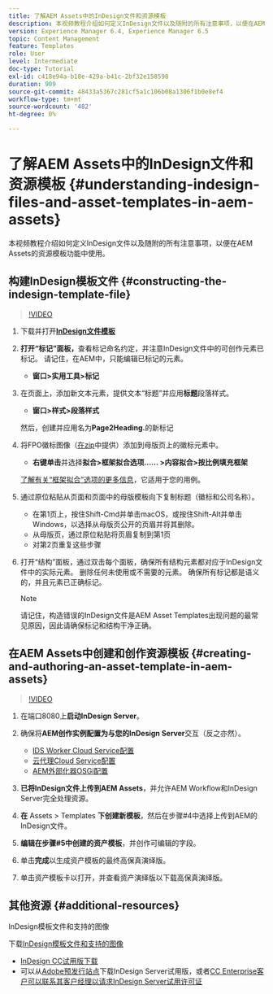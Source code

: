 ```yaml
---
title: 了解AEM Assets中的InDesign文件和资源模板
description: 本视频教程介绍如何定义InDesign文件以及随附的所有注意事项，以便在AEM Assets的资源模板功能中使用。
version: Experience Manager 6.4, Experience Manager 6.5
topic: Content Management
feature: Templates
role: User
level: Intermediate
doc-type: Tutorial
exl-id: c418e94a-b18e-429a-b41c-2bf32e158598
duration: 909
source-git-commit: 48433a5367c281cf5a1c106b08a1306f1b0e8ef4
workflow-type: tm+mt
source-wordcount: '482'
ht-degree: 0%

---
```


# 了解AEM Assets中的InDesign文件和资源模板 {#understanding-indesign-files-and-asset-templates-in-aem-assets}

本视频教程介绍如何定义InDesign文件以及随附的所有注意事项，以便在AEM Assets的资源模板功能中使用。

## 构建InDesign模板文件 {#constructing-the-indesign-template-file}

>[!VIDEO](https://video.tv.adobe.com/v/19293?quality=12&learn=on)

1. 下载并打开&#x200B;[**InDesign文件模板**](assets/asset-templates-tutorial-video--supporting-files.zip)
2. **打开“标记”面板，**&#x200B;查看标记命名约定，并注意InDesign文件中的可创作元素已标记。 请记住，在AEM中，只能编辑已标记的元素。

   * **窗口>实用工具>标记**

3. 在页面上，添加新文本元素，提供文本“标题”并应用&#x200B;**标题**&#x200B;段落样式。

   * **窗口>样式>段落样式**

   然后，创建并应用名为&#x200B;**Page2Heading.**&#x200B;的新标记

4. 将FPO徽标图像（[在zip](assets/asset-templates-tutorial-video--supporting-files.zip)中提供）添加到母版页上的徽标元素中。

   * **右键单击**&#x200B;并选择&#x200B;**拟合>框架拟合选项…… >内容拟合>按比例填充框架**

   [了解有关“框架拟合”选项的更多信息](https://helpx.adobe.com/indesign/using/frames-objects.html#fitting_objects_to_frames)，它适用于您的用例。

5. 通过原位粘贴从页面和页面中的母版模板向下复制标题（徽标和公司名称）。

   * 在第1页上，按住Shift-Cmd并单击macOS，或按住Shift-Alt并单击Windows，以选择从母版页公开的页眉并将其删除。
   * 从母版页，通过原位粘贴将页眉复制到第1页
   * 对第2页重复这些步骤

6. 打开“结构”面板，通过双击每个面板，确保所有结构元素都对应于InDesign文件中的实际元素。 删除任何未使用或不需要的元素。 确保所有标记都是语义的，并且元素已正确标记。

   >[!NOTE]
   >
   >请记住，构造错误的InDesign文件是AEM Asset Templates出现问题的最常见原因，因此请确保标记和结构干净正确。

## 在AEM Assets中创建和创作资源模板 {#creating-and-authoring-an-asset-template-in-aem-assets}

>[!VIDEO](https://video.tv.adobe.com/v/19294?quality=12&learn=on)

1. 在端口8080上&#x200B;**启动InDesign Server**。
2. 确保将&#x200B;**AEM创作实例配置为与您的InDesign Server**&#x200B;交互（反之亦然）。

   * [IDS Worker Cloud Service配置](http://localhost:4502/etc/cloudservices/proxy/ids.html)
   * [云代理Cloud Service配置](http://localhost:4502/etc/cloudservices/proxy.html)
   * [AEM外部化器OSGi配置](http://localhost:4502/system/console/configMgr)

3. **已将InDesign文件上传到AEM Assets**，并允许AEM Workflow和InDesign Server完全处理资源。
4. **在** Assets > Templates **下创建新模板**，然后在步骤#4中选择上传到AEM的InDesign文件。
5. **编辑在步骤#5中创建的资产模板**，并创作可编辑的字段。
6. 单击&#x200B;**完成**&#x200B;以生成资产模板的最终高保真演绎版。
7. 单击资产模板卡以打开，并查看资产演绎版以下载高保真演绎版。

## 其他资源 {#additional-resources}

InDesign模板文件和支持的图像

下载[InDesign模板文件和支持的图像](assets/asset-templates-tutorial-video--supporting-files-1.zip)

* [InDesign CC试用版下载](https://creative.adobe.com/products/download/indesign)
* 可以从[Adobe预发行站点](https://www.adobeprerelease.com/)下载InDesign Server试用版，或者[CC Enterprise客户可以联系其客户经理以请求InDesign Server试用许可证](https://www.adobe.com/products/indesignserver/faq.html)
